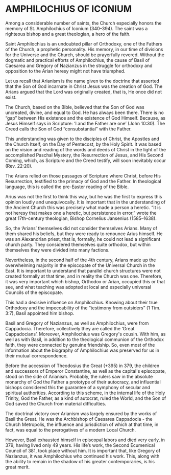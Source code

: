 # AMPHILOCHIUS OF ICONIUM

Among a considerable number of saints, the Church especially honors the memory of St. Amphilochius of Iconium (340–394). The saint was a righteous bishop and a great theologian, a hero of the faith.

Saint Amphilochius is an undoubted pillar of Orthodoxy, one of the Fathers of the Church, a prophetic personality. His memory, in our time of divisions for the Universe and the Church, should be prayerfully revered. Without the dogmatic and practical efforts of Amphilochius, the cause of Basil of Caesarea and Gregory of Nazianzus in the struggle for orthodoxy and opposition to the Arian heresy might not have triumphed.

Let us recall that Arianism is the name given to the doctrine that asserted that the Son of God incarnate in Christ Jesus was the creation of God. The Arians argued that the Lord was originally created, that is, He once did not exist.

The Church, based on the Bible, believed that the Son of God was uncreated, divine, and equal to God. He has always been there. There is no “gap” between His existence and the existence of God Himself. Because, as Jesus Himself says in Scripture: ‘I and the Father are one’ (John 10:30). The Creed calls the Son of God “consubstantial” with the Father.

This understanding was given to the disciples of Christ, the Apostles and the Church Itself, on the Day of Pentecost, by the Holy Spirit. It was based on the vision and reading of the words and deeds of Christ in the light of the accomplished Paschal Mystery, the Resurrection of Jesus, and His Second Coming, which, as Scripture and the Creed testify, will soon inevitably occur (Rev. 22:20).

The Arians relied on those passages of Scripture where Christ, before His Resurrection, testified to the primacy of God and the Father. In theological language, this is called the pre-Easter reading of the Bible.

Arius was not the first to think this way, but he was the first to express this opinion loudly and unequivocally. It is important that in the understanding of the Ancient Church this was precisely what made a person a heretic. “It is not heresy that makes one a heretic, but persistence in error,” wrote the great 17th-century theologian, Bishop Cornelius Jansenius (1585–1638).

So, the ‘Arians’ themselves did not consider themselves Arians. Many of them shared his beliefs, but they were ready to renounce Arius himself. He was an Alexandrian priest, that is, formally, he could not lead a significant church party. They considered themselves quite orthodox, but within themselves they were divided into many factions.

Nevertheless, in the second half of the 4th century, Arians made up the overwhelming majority in the episcopate of the Universal Church in the East. It is important to understand that parallel church structures were not created formally at that time, and in reality the Church was one. Therefore, it was very important which bishop, Orthodox or Arian, occupied this or that see, and what teaching was adopted at local and especially universal Councils of the episcopate.

This had a decisive influence on Amphilochius. Knowing about their true Orthodoxy and the impeccability of the “testimony from outsiders” (1 Tim. 3:7), Basil appointed him bishop.

Basil and Gregory of Nazianzus, as well as Amphilochius, were from Cappadocia. Therefore, collectively they are called the ‘Great Cappadocians’. Moreover, Amphilochius was Gregory's cousin. With him, as well as with Basil, in addition to the theological communion of the Orthodox faith, they were connected by genuine friendship. So, even most of the information about the biography of Amphilochius was preserved for us in their mutual correspondence.

Before the accession of Theodosius the Great (+395) in 379, the children and successors of Emperor Constantine, as well as the capital's episcopate, stood on the side of Arianism. Probably, the rulers saw in the absolute monarchy of God the Father a prototype of their autocracy, and influential bishops considered this the guarantee of a symphony of secular and spiritual authorities. According to this scheme, in the internal life of the Holy Trinity, God the Father, as a kind of autocrat, ruled the World, and the Son of God saved the Church from material difficulties.

The doctrinal victory over Arianism was largely ensured by the works of Basil the Great. He was the Archbishop of Caesarea Cappadocia - the Church Metropolis, the influence and jurisdiction of which at that time, in fact, was equal to the prerogatives of a modern Local Church.

However, Basil exhausted himself in episcopal labors and died very early, in 379, having lived only 49 years. His life’s work, the Second Ecumenical Council of 381, took place without him. It is important that, like Gregory of Nazianzus, it was Amphilochius who continued his work. This, along with the ability to remain in the shadow of his greater contemporaries, is his great merit.
